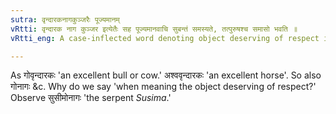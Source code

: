 ```yaml
---
sutra: वृन्दारकनागकुञ्जरैः पूज्यमानम्
vRtti: वृन्दारक नाग कुञ्जर इत्येतैः सह पूज्यमानवाचि सुबन्तं समस्यते, तत्पुरुषश्च समासो भवति ॥
vRtti_eng: A case-inflected word denoting object deserving of respect is compounded with the words _vrindáraka_ \"eminent,\" _nága_ \"serpent or elephant,\" _kuħjara_  \"elephant\"; and the compound is _Tat-purusha_.

---
```

As गोवृन्दारकः 'an excellent bull or cow.' अश्ववृन्दारकः 'an excellent horse'. So also गोनागः &c. Why do we say 'when meaning the object deserving of respect?' Observe सुसीमोनागः 'the serpent _Susima_.' 